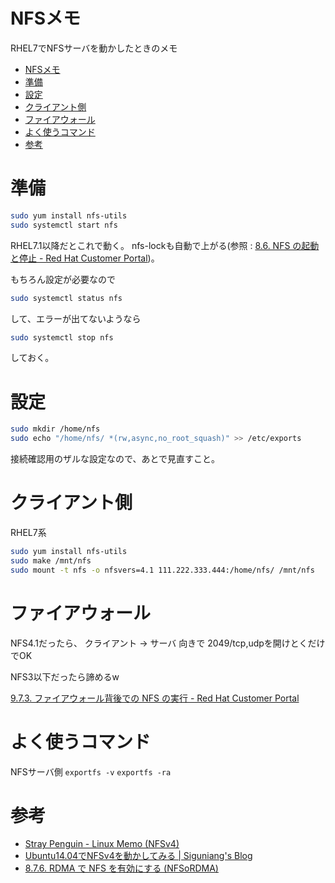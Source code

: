 # NFSメモ

RHEL7でNFSサーバを動かしたときのメモ

- [NFSメモ](#nfsメモ)
- [準備](#準備)
- [設定](#設定)
- [クライアント側](#クライアント側)
- [ファイアウォール](#ファイアウォール)
- [よく使うコマンド](#よく使うコマンド)
- [参考](#参考)

# 準備

``` bash
sudo yum install nfs-utils
sudo systemctl start nfs
```

RHEL7.1以降だとこれで動く。
nfs-lockも自動で上がる(参照 : [8.6. NFS の起動と停止 - Red Hat Customer Portal](https://access.redhat.com/documentation/ja-jp/red_hat_enterprise_linux/7/html/storage_administration_guide/s1-nfs-start))。


もちろん設定が必要なので
``` bash
sudo systemctl status nfs
```
して、エラーが出てないようなら
``` bash
sudo systemctl stop nfs
```
しておく。

# 設定

``` bash
sudo mkdir /home/nfs
sudo echo "/home/nfs/ *(rw,async,no_root_squash)" >> /etc/exports
```
接続確認用のザルな設定なので、あとで見直すこと。


# クライアント側

RHEL7系
``` bash
sudo yum install nfs-utils
sudo make /mnt/nfs
sudo mount -t nfs -o nfsvers=4.1 111.222.333.444:/home/nfs/ /mnt/nfs
```

# ファイアウォール

NFS4.1だったら、
クライアント -> サーバ 向きで 2049/tcp,udpを開けとくだけでOK

NFS3以下だったら諦めるw

[9.7.3. ファイアウォール背後での NFS の実行 - Red Hat Customer Portal](https://access.redhat.com/documentation/ja-jp/red_hat_enterprise_linux/6/html/storage_administration_guide/s2-nfs-nfs-firewall-config)

# よく使うコマンド

NFSサーバ側
`exportfs -v` 
`exportfs -ra` 

# 参考

- [Stray Penguin - Linux Memo (NFSv4)](http://www.asahi-net.or.jp/~aa4t-nngk/nfsv4.html)
- [Ubuntu14.04でNFSv4を動かしてみる | Siguniang's Blog](https://siguniang.wordpress.com/2015/08/09/setup-nfsv4-on-ubuntu-1404/)
- [8.7.6. RDMA で NFS を有効にする (NFSoRDMA)](https://access.redhat.com/documentation/ja-jp/red_hat_enterprise_linux/7/html/storage_administration_guide/nfs-serverconfig#nfs-rdma)